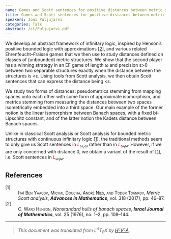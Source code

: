 ```yaml
---
name: Games and Scott sentences for positive distances between metric structures.
title: Games and Scott sentences for positive distances between metric structures.
speakers: Joni Puljujarvi
categories: Talk
abstract: /ct/Puljujarvi.pdf
---
```

<p>We develop an abstract framework of infinitary logic, inspired by Henson’s positive bounded logic with approximations [<a href="#cite1">2</a>], and various related Ehrenfeucht–Fraïssé games that we then use to study distances defined on classes of (unbounded) metric structures. We show that the second player has a winning strategy in an EF game of length ω and precision ε&gt;0 between two separable structures exactly when the distance between the structures is &lt;ε. Using tools from Scott analysis, we then obtain Scott sentences that can express the distance being &lt;ε.</p><p>We study two forms of distances: pseudometrics stemming from mapping spaces onto each other with some form of approximate isomorphism, and metrics stemming from measuring the distances between two spaces isometrically embedded into a third space. Our main example of the former notion is the linear isomorphism between Banach spaces, with a fixed bi-Lipschitz constant, and of the latter notion the Kadets distance between Banach spaces.</p><p>Unlike in classical Scott analysis or Scott analysis for bounded metric structures with continuous infinitary logic [<a href="#cite2">1</a>], the traditional methods seem to only give us Scott sentences in <span style="color:red"><span style="font-style:italic">L</span></span><sub>ω<sub>2</sub>ω</sub> rather than in <span style="color:red"><span style="font-style:italic">L</span></span><sub>ω<sub>1</sub>ω</sub>. However, if we are only concerned with distance 0, we obtain a variant of the result of [<a href="#cite2">1</a>], i.e. Scott sentences in <span style="color:red"><span style="font-style:italic">L</span></span><sub>ω<sub>1</sub>ω</sub>.</p><!--TOC section id="sec1" References-->
<h2 id="sec1" class="section">References</h2><!--SEC END --><dl class="thebibliography"><dt class="dt-thebibliography">
<a id="cite2">[1]</a></dt><dd class="dd-thebibliography">
<span style="font-variant:small-caps">Itaï Ben Yaacov, Michal Doucha, André Nies, and Todor Tsankov</span>,
<span style="font-style:italic">Metric Scott analysis</span>,
<span style="font-weight:bold"><span style="font-style:italic">Advances in Mathematics</span></span>,
vol. 318 (2017), pp. 46–87.</dd><dt class="dt-thebibliography"><a id="cite1">[2]</a></dt><dd class="dd-thebibliography">
<span style="font-variant:small-caps">C. Ward Henson</span>,
<span style="font-style:italic">Nonstandard hulls of banach spaces</span>,
<span style="font-weight:bold"><span style="font-style:italic">Israel Journal of Mathematics</span></span>,
vol. 25 (1976), no. 1–2, pp. 108–144.</dd></dl><!--CUT END -->
<!--HTMLFOOT-->
<!--ENDHTML-->
<!--FOOTER-->
<hr style="height:2"><blockquote class="quote"><em>This document was translated from L<sup>A</sup>T<sub>E</sub>X by
</em><a href="http://hevea.inria.fr/index.html"><em>H</em><em><span style="font-size:small"><sup>E</sup></span></em><em>V</em><em><span style="font-size:small"><sup>E</sup></span></em><em>A</em></a><em>.</em></blockquote>
